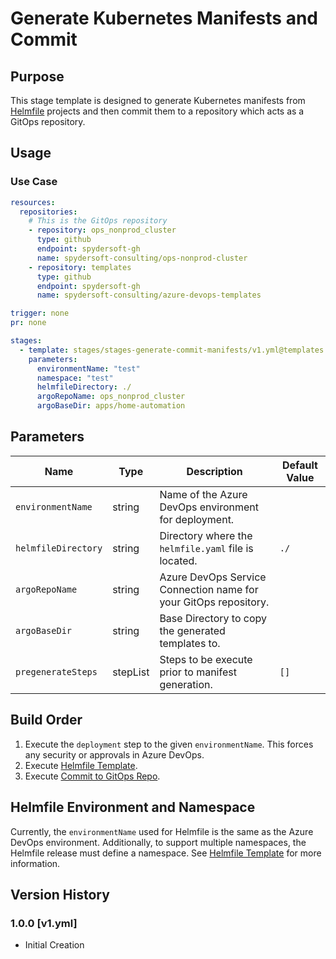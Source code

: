 # Generate Kubernetes Manifests and Commit

## Purpose

This stage template is designed to generate Kubernetes manifests from [Helmfile][1] projects and then commit them to a repository which acts as a GitOps repository.

## Usage

### Use Case

```yaml
resources:
  repositories:
    # This is the GitOps repository
    - repository: ops_nonprod_cluster
      type: github
      endpoint: spydersoft-gh
      name: spydersoft-consulting/ops-nonprod-cluster
    - repository: templates
      type: github
      endpoint: spydersoft-gh
      name: spydersoft-consulting/azure-devops-templates

trigger: none
pr: none

stages:
  - template: stages/stages-generate-commit-manifests/v1.yml@templates
    parameters:
      environmentName: "test"
      namespace: "test"
      helmfileDirectory: ./
      argoRepoName: ops_nonprod_cluster
      argoBaseDir: apps/home-automation
```

## Parameters

| Name                | Type     | Description                                                      | Default Value |
| ------------------- | -------- | ---------------------------------------------------------------- | ------------- |
| `environmentName`   | string   | Name of the Azure DevOps environment for deployment.             |               |
| `helmfileDirectory` | string   | Directory where the `helmfile.yaml` file is located.             | `./`          |
| `argoRepoName`      | string   | Azure DevOps Service Connection name for your GitOps repository. |               |
| `argoBaseDir`       | string   | Base Directory to copy the generated templates to.               |               |
| `pregenerateSteps`  | stepList | Steps to be execute prior to manifest generation.                | `[]`          |

## Build Order

1. Execute the `deployment` step to the given `environmentName`. This forces any security or approvals in Azure DevOps.
2. Execute [Helmfile Template](/step_collections/helmfile-template/v1.yml).
3. Execute [Commit to GitOps Repo](/step_collections/commit-to-gitops-repo/v1.yml).

## Helmfile Environment and Namespace

Currently, the `environmentName` used for Helmfile is the same as the Azure DevOps environment. Additionally, to support multiple namespaces, the Helmfile release must define a namespace. See [Helmfile Template](/step_collections/helmfile-template/README.md) for more information.

## Version History

### 1.0.0 \[v1.yml\]

- Initial Creation

[1]: https://helmfile.readthedocs.io/en/latest/ "Helmfile Documenation"
